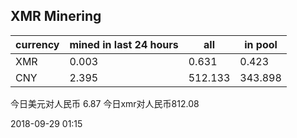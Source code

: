 ## XMR Minering

|currency|mined in last 24 hours|all|in pool|
|---|---|---|---|
|XMR|0.003|0.631|0.423|
|CNY|2.395|512.133|343.898|

今日美元对人民币 6.87	今日xmr对人民币812.08


2018-09-29 01:15